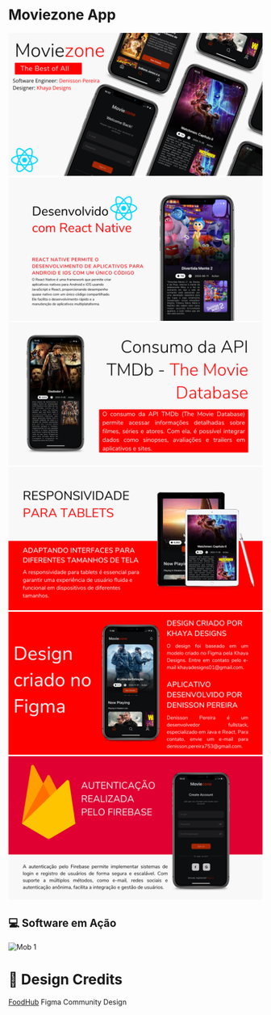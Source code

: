 # Moviezone App

![Web 1](./github/img1.png) 
![Web 2](./github/img2.png) 
![Web 3](./github/img3.png) 
![Web 4](./github/img4.png) 
![Web 5](./github/img5.png) 
![Web 6](./github/img6.png) 
 
## 💻 Software em Ação

<img src="./github/mobile.gif" alt="Mob 1" width="300" />

# 🎨 Design Credits

[FoodHub](https://www.figma.com/community/file/1306650174107981218) Figma Community Design